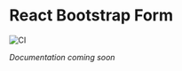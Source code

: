 # React Bootstrap Form

![CI](https://github.com/tgfischer/react-bootstrap-formik/workflows/CI/badge.svg?branch=master)

_Documentation coming soon_